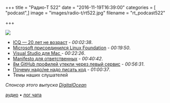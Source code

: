 +++
title = "Радио-Т 522"
date = "2016-11-19T16:39:00"
categories = [ "podcast",]
image = "images/radio-t/rt522.jpg"
filename = "rt_podcast522"

+++

![](https://radio-t.com/images/radio-t/rt522.jpg)

- [ICQ — 20 лет не возраст](https://medium.com/@Dimitryophoto/icq-20-years-is-no-limit-8734e1eea8ea) - *00:02:38*.
- [Microsoft присоединился Linux Foundation](http://arstechnica.com/information-technology/2016/11/microsoft-yes-microsoft-joins-the-linux-foundation/) - *00:19:50*.
- [Visual Studio для Mac ](https://habrahabr.ru/company/microsoft/blog/315444/) - *00:22:26*.
- [Manifesto для ответственных](http://manifesto.responsiblesoftware.org/) - *00:40:42*.
- [8м GitHub профилей утекли через левый сервис](https://www.troyhunt.com/8-million-github-profiles-were-leaked-from-geekedins-mongodb-heres-how-to-see-yours/) - *00:56:31*.
- [Почему надо/не надо писать код](http://bravenewgeek.com/you-are-not-paid-to-write-code/) - *01:00:37*.
- Темы наших слушателей

_Спонсор этого выпуска [DigitalOcean](https://do.co/radiot)_

[аудио](https://cdn.radio-t.com/rt_podcast522.mp3) • [лог чата](http://chat.radio-t.com/logs/radio-t-522.html)
<audio src="https://cdn.radio-t.com/rt_podcast522.mp3" preload="none"></audio>
